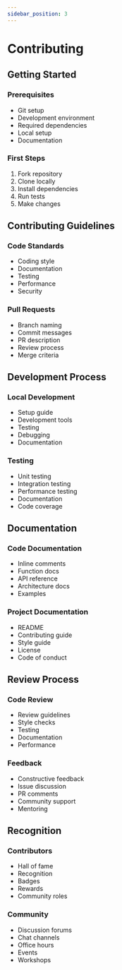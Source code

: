 ```yaml
---
sidebar_position: 3
---
```


# Contributing

## Getting Started

### Prerequisites
- Git setup
- Development environment
- Required dependencies
- Local setup
- Documentation

### First Steps
1. Fork repository
2. Clone locally
3. Install dependencies
4. Run tests
5. Make changes

## Contributing Guidelines

### Code Standards
- Coding style
- Documentation
- Testing
- Performance
- Security

### Pull Requests
- Branch naming
- Commit messages
- PR description
- Review process
- Merge criteria

## Development Process

### Local Development
- Setup guide
- Development tools
- Testing
- Debugging
- Documentation

### Testing
- Unit testing
- Integration testing
- Performance testing
- Documentation
- Code coverage

## Documentation

### Code Documentation
- Inline comments
- Function docs
- API reference
- Architecture docs
- Examples

### Project Documentation
- README
- Contributing guide
- Style guide
- License
- Code of conduct

## Review Process

### Code Review
- Review guidelines
- Style checks
- Testing
- Documentation
- Performance

### Feedback
- Constructive feedback
- Issue discussion
- PR comments
- Community support
- Mentoring

## Recognition

### Contributors
- Hall of fame
- Recognition
- Badges
- Rewards
- Community roles

### Community
- Discussion forums
- Chat channels
- Office hours
- Events
- Workshops 